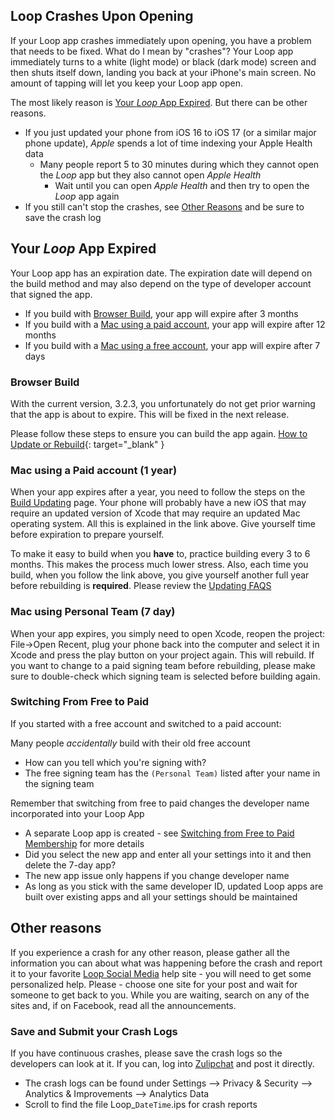 ## Loop Crashes Upon Opening

If your Loop app crashes immediately upon opening, you have a problem that needs to be fixed. What do I mean by "crashes"? Your Loop app immediately turns to a white (light mode) or black (dark mode) screen and then shuts itself down, landing you back at your iPhone's main screen. No amount of tapping will let you keep your Loop app open.

The most likely reason is [Your *Loop* App Expired](#your-loop-app-expired). But there can be other reasons.

* If you just updated your phone from iOS 16 to iOS 17 (or a similar major phone update), *Apple* spends a lot of time indexing your Apple Health data
    * Many people report 5 to 30 minutes during which they cannot open the *Loop* app but they also cannot open *Apple Health*
        * Wait until you can open *Apple Health* and then try to open the *Loop* app again
* If you still can't stop the crashes, see [Other Reasons](#other-reasons) and be sure to save the crash log

## Your *Loop* App Expired

Your Loop app has an expiration date. The expiration date will depend on the build method and may also depend on the type of developer account that signed the app.

* If you build with [Browser Build](#browser-build), your app will expire after 3 months
* If you build with a [Mac using a paid account](#mac-using-a-paid-account-1-year), your app will expire after 12 months
* If you build with a [Mac using a free account](#mac-using-personal-team-7-day), your app will expire after 7 days

### Browser Build

With the current version, 3.2.3, you unfortunately do not get prior warning that the app is about to expire. This will be fixed in the next release.

Please follow these steps to ensure you can build the app again. [How to Update or Rebuild](gh-actions/gh-update.md#how-to-update-or-rebuild){: target="_blank" }


### Mac using a Paid account (1 year)

When your app expires after a year, you need to follow the steps on the [Build Updating](../build/updating.md) page. Your phone will probably have a new iOS that may require an updated version of Xcode that may require an updated Mac operating system.  All this is explained in the link above.  Give yourself time before expiration to prepare yourself.

To make it easy to build when you **have** to, practice building every 3 to 6 months. This makes the process much lower stress. Also, each time you build, when you follow the link above, you give yourself another full year before rebuilding is **required**. Please review the [Updating FAQS](../faqs/update-faqs.md)

### Mac using Personal Team (7 day)

When your app expires, you simply need to open Xcode, reopen the project: File->Open Recent, plug your phone back into the computer and select it in Xcode and press the play button on your project again. This will rebuild. If you want to change to a paid signing team before rebuilding, please make sure to double-check which signing team is selected before building again.

### Switching From Free to Paid

If you started with a free account and switched to a paid account:

Many people *accidentally* build with their old free account

* How can you tell which you're signing with?
* The free signing team has the `(Personal Team)` listed after your name in the signing team

Remember that switching from free to paid changes the developer name incorporated into your Loop App

* A separate Loop app is created - see [Switching from Free to Paid Membership](../build/apple-developer.md#switching-from-free-to-paid-memberships) for more details
* Did you select the new app and enter all your settings into it and then delete the 7-day app?
* The new app issue only happens if you change developer name
* As long as you stick with the same developer ID, updated Loop apps are built over existing apps and all your settings should be maintained

## Other reasons

If you experience a crash for any other reason, please gather all the information you can about what was happening before the crash and report it to your favorite [Loop Social Media](../intro/loopdocs-how-to.md#how-to-find-help) help site - you will need to get some personalized help. Please - choose one site for your post and wait for someone to get back to you.  While you are waiting, search on any of the sites and, if on Facebook, read all the announcements.

### Save and Submit your Crash Logs
If you have continuous crashes, please save the crash logs so the developers can look at it. If you can, log into [Zulipchat](https://loop.zulipchat.com/) and post it directly.

* The crash logs can be found under Settings --> Privacy & Security --> Analytics & Improvements --> Analytics Data
* Scroll to find the file Loop_`DateTime`.ips for crash reports
